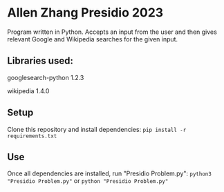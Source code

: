 # Allen Zhang Presidio 2023
 
Program written in Python. Accepts an input from the user and then gives relevant Google and Wikipedia searches for the given input. 

## Libraries used:
googlesearch-python 1.2.3 

wikipedia 1.4.0 

## Setup
Clone this repository and install dependencies: `pip install -r requirements.txt`

## Use
Once all dependencies are installed, run "Presidio Problem.py": `python3 "Presidio Problem.py"` or `python "Presidio Problem.py"`
